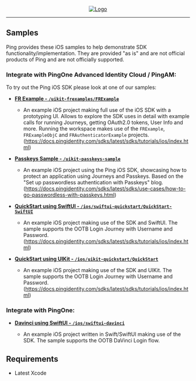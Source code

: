 <p align="center">
  <a href="https://github.com/ForgeRock/sdk-sample-apps">
    <img src="https://cdn.forgerock.com/logo/interim/Logo-PingIdentity-ForgeRock-Hor-FullColor.svg" alt="Logo">
  </a>
  <hr/>
</p>

## Samples

Ping provides these iOS samples to help demonstrate SDK functionality/implementation. They are provided "as is" and are not official products of Ping and are not officially supported.

### Integrate with PingOne Advanced Identity Cloud / PingAM:

To try out the Ping iOS SDK please look at one of our samples:

- [**FR Example - `/uikit-frexamples/FRExample`**](./uikit-frexamples/)
  
  - An example iOS project making full use of the iOS SDK with a prototyping UI. Allows to explore the SDK uses in detail with example calls for running Journeys, getting OAuth2.0 tokens, User Info and more. Running the workspace makes use of the `FRExample`, `FRExampleObjC` and `FRAuthenticatorExample` projects.
  (https://docs.pingidentity.com/sdks/latest/sdks/tutorials/ios/index.html)

- [**Passkeys Sample - `/uikit-passkeys-sample`**](./uikit-passkeys/UnsummitAuthentication/)
  
  - An example iOS project using the Ping iOS SDK, showcasing how to protect an application using Journeys and Passkeys. Based on the "Set up passwordless authentication with Passkeys" blog.
  (https://docs.pingidentity.com/sdks/latest/sdks/use-cases/how-to-go-passwordless-with-passkeys.html)

- [**QuickStart using SwiftUI - `/ios/swiftui-quickstart/QuickStart-SwiftUI`**](./swiftui-quickstart/)
  
  - An example iOS project making use of the SDK and SwiftUI. The sample supports the OOTB Login Journey with Username and Password.
  (https://docs.pingidentity.com/sdks/latest/sdks/tutorials/ios/index.html)

- [**QuickStart using UIKit - `/ios/uikit-quickstart/QuickStart`**](./uikit-quickstart/)
 
  - An example iOS project making use of the SDK and UIKit. The sample supports the OOTB Login Journey with Username and Password.
  (https://docs.pingidentity.com/sdks/latest/sdks/tutorials/ios/index.html)


### Integrate with PingOne:

-  [**Davinci using SwiftUI - `/ios/swiftui-davinci`**](./swiftui-davinci/)

    - An example iOS project written in Swift/SwiftUI making use of the SDK. The sample supports the OOTB DaVinci Login flow.
    

## Requirements

- Latest Xcode
